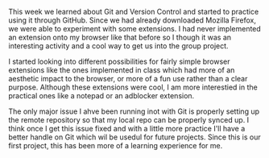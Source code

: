 This week we learned about Git and Version Control and started to practice using it through GitHub. Since we had already downloaded Mozilla Firefox, we were able to experiment with some extensions. I had never implemented an extension onto my browser like that before so I though it was an interesting activity and a cool way to get us into the group project. 

I started looking into different possibilities for fairly simple browser extensions like the ones implemented in class which had more of an aesthetic impact to the browser, or more of a fun use rather than a clear purpose. Although these extensions were cool, I am more interestied in the practical ones like a notepad or an adblocker extension.

The only major issue I ahve been running inot with Git is properly setting up the remote repository so that my local repo can be properly synced up. I think once I get this issue fixed and with a little more practice I'll have a better handle on Git which wil be usedul for future projects. Since this is our first project, this has been more of a learning experience for me.
